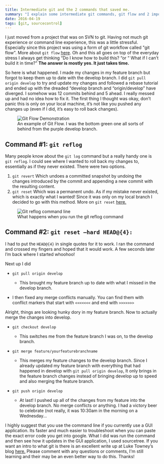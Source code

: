 ```yaml
---
title: Intermediate git and the 2 commands that saved me.
summary: "I explain some intermediate git commands, git flow and 2 important commands that can save you in a bind."
date: 2016-04-19
tags: [git, sourcecontrol]
---
```

I just moved from a project that was on SVN to git. Having not much git experience or command line experience, this was a little stressful. Especially since this project was using a form of git workflow called "git flow". More about `git flow` <a href="https://www.atlassian.com/git/tutorials/comparing-workflows/gitflow-workflow" target="_blank">here</a>.
Oh and this all goes on top of the everyday stress I always get thinking “Do I know how to build this? “or “ What if I can’t build it in time?” <strong>The answer is mostly yes. It just takes time.</strong>
 
 
 
So here is what happened. I made my changes in my feature branch but forgot to keep them up to date with the develop branch. I did `git pull origin develop` to try and update my changes and followed a rebase tutorial and ended up with the dreaded “develop branch and “origin/develop” have diverged. I somehow was 12 commits behind and 5 ahead. I really messed up and had no idea how to fix it. The first thing I thought was okay, don’t panic this is only on your local machine, it’s not like you pushed any changes up (even if I did, it’s easy to roll back changes).
<figure>
<img src="\images\gitflow-overview.PNG" alt="Git Flow Demonstration">
<figcaption>An example of Git Flow. I was the bottom green one all sorts of behind from the purple develop branch.</figcaption>
</figure>
 
 
## Command  #1: `git reflog`
Many people know about the `git log` command but a really handy one is `git reflog`. I could see where I wanted to roll back my changes to, essentially as if they never existed. There were two options.

1. `git revert` Which undoes a committed snapshot by undoing the changes introduced by the commit and appending a new commit with the resulting content.
2. `git reset` Which was a permanent undo. As if my mistake never existed, which is exactly what I wanted! Since it was only on my local branch I decided to go with this method. More on `git reset` <a href="https://www.atlassian.com/git/tutorials/undoing-changes/git-reset" target="_blank">here.</a>

<figure>
 <img src="\images\git-reflog.PNG" alt="Git reflog command line">
 <figcaption>What happens when you run the git reflog command</figcaption>
 </figure>
 
## Command #2: `git reset –hard HEAD@{4}:`
 
 I had to put the `HEAD@{4}` in single quotes for it to work. I ran the command and crossed my fingers and hoped that it would work. A few seconds later I’m back where I started whoohoo!
 
Next up I did 

* `git pull origin develop`
    * This brought my feature branch up to date with what I missed in the develop branch.

* I then fixed any merge conflicts manually. You can find them with conflict markers that start with  `<<<<<<<` and end with `>>>>>>>`
 
 Alright, things are looking hunky dory in my feature branch. Now to actually merge the changes into develop.
 
 * `git checkout develop`
    * This switches me from the feature branch I was on, to the develop branch.
 
* `git merge feature/yourfeaturebranchname`
    * This merges my feature changes to the develop branch. Since I already updated my feature branch with everything that had happened in develop with `git pull origin develop`, It only brings in the feature branch changes instead of bringing develop up to speed and also merging the feature branch.
 
 * `git push origin develop`
    * At last! I pushed up all of the changes from my feature into the develop branch. No merge conflicts or anything. I had a victory beer to celebrate (not really, it was 10:30am in the morning on a Wednesday...
 
I highly suggest that you use the command line if you currently use a GUI application. Its faster and much easier to troubleshoot when you can paste the exact error code you get into google.   What I did was run the command and then see how it updates in the GUI application, I used sourcetree. If you want an intro to what git is there is an excellent write up at Luke Towney’s blog <a href="http://www.luketwomey.com/blog/git-and-github-a-brief-introduction" target="_blank">here.</a> Please comment with any questions or comments, I'm still learning and their may be an even better way to do this. Thanks!